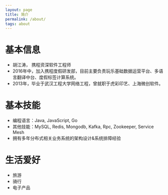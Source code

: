 ```yaml
---
layout: page
title: 简介
permalink: /about/
tags: about
---
```


# 基本信息
+ 胡江涛， 携程资深软件工程师
+ 2016年中，加入携程度假研发部，目前主要负责玩乐基础数据运营平台、多语言翻译中台、度假标签计算系统。
+ 2013年，毕业于武汉工程大学网络工程，曾就职于虎彩印艺、上海微创软件。

# 基本技能
+ 编程语言：Java, JavaScript, Go
+ 其他技能：MySQL, Redis, Mongodb, Kafka, Rpc, Zookeeper, Service Mesh
+ 拥有多年分布式相关业务系统的架构设计&系统排障经验

# 生活爱好
+ 旅游
+ 骑行
+ 电子产品
